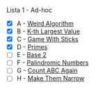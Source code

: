 Lista 1 - Ad-hoc

- [x] A - [Weird Algorithm](https://vjudge.net/problem/CSES-1068)
- [x] B - [K-th Largest Value](https://vjudge.net/problem/CodeForces-1491A)
- [x] C - [Game With Sticks](https://vjudge.net/problem/CodeForces-451A)
- [x] D - [Primes](https://vjudge.net/problem/Gym-102267B)
- [ ] E - [Base 2](https://vjudge.net/problem/AtCoder-abc306_b)
- [ ] F - [Palindromic Numbers](https://vjudge.net/problem/AtCoder-abc090_b)
- [ ] G - [Count ABC Again](https://vjudge.net/problem/AtCoder-abc372_c)
- [ ] H - [Make Them Narrow](https://vjudge.net/problem/AtCoder-abc361_c)
